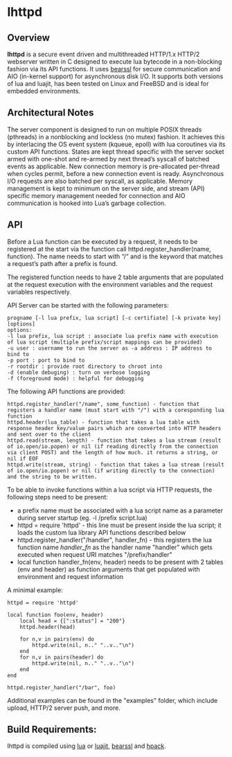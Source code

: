 # lhttpd

## Overview

**lhttpd** is a secure event driven and multithreaded HTTP/1.x HTTP/2 webserver written in C designed to execute lua bytecode in a non-blocking fashion via its API functions. It uses [bearssl](https://bearssl.org/) for secure communication and AIO (in-kernel support) for asynchronous disk I/O. It supports both versions of lua and luajit, has been tested on Linux and FreeBSD and is ideal for embedded environments.

## Architectural Notes

The server component is designed to run on multiple POSIX threads (pthreads) in a nonblocking and lockless (no mutex) fashion. It achieves this by interlacing the OS event system (kqueue, epoll) with lua coroutines via its custom API functions. States are kept thread specific with the server socket armed with one-shot and re-armed by next thread’s syscall of batched events as applicable. New connection memory is pre-allocated per-thread when cycles permit, before a new connection event is ready. Asynchronous I/O requests are also batched per syscall, as applicable. Memory management is kept to minimum on the server side, and stream (API) specific memory management needed for connection and AIO communication is hooked into Lua’s garbage collection.

## API

Before a Lua function can be executed by a request, it needs to be registered at the start via the function call httpd.register_handler(name, function). The name needs to start with “/“ and is the keyword that matches a request’s path after a prefix is found.

The registered function needs to have 2 table arguments that are populated at the request execution with the environment variables and the request variables respectively.


API Server can be started with the following parameters:

    progname [-l lua prefix, lua script] [-c certifiate] [-k private key] [options]
    options:
    -l lua prefix, lua script : associate lua prefix name with execution of lua script (multiple prefix/script mappings can be provided)
    -u user : username to run the server as -a address : IP address to bind to
    -p port : port to bind to
    -r rootdir : provide root directory to chroot into
    -d (enable debuging) : turn on verbose logging
    -f (foreground mode) : helpful for debugging

The following API functions are provided:

    httpd.register_handler("/name", some_function) - function that registers a handler name (must start with "/") with a coresponding lua function
    httpd.header(lua_table) - function that takes a lua table with response header key/value pairs which are converted into HTTP headers and sent over to the client
    httpd.read(stream, length) - function that takes a lua stream (result of io.open/io.popen) or nil (if reading directly from the connection via client POST) and the length of how much. it returns a string, or nil if EOF
    httpd.write(stream, string) - function that takes a lua stream (result of io.open/io.popen) or nil (if writing directly to the connection) and the string to be written.

To be able to invoke functions within a lua script via HTTP requests, the following steps need to be present:

- a prefix name must be associated with a lua script name as a parameter during server startup (eg. -l /prefix script.lua)
- httpd = require 'httpd' - this line must be present inside the lua script; it loads the custom lua library API functions described below
- httpd.register_handler("/handler", handler_fn) - this registers the lua function name *handler_fn* as the handler name "handler" which gets executed when request URI matches "/prefix/handler"
- local function handler_fn(env, header) needs to be present with 2 tables (env and header) as function arguments that get populated with environment and request information

A minimal example:

    httpd = require 'httpd'

    local function foo(env, header)
        local head = {[":status"] = "200"}
        httpd.header(head)

        for n,v in pairs(env) do
            httpd.write(nil, n.." "..v.."\n")
        end
        for n,v in pairs(header) do
            httpd.write(nil, n.." "..v.."\n")
        end
    end

    httpd.register_handler("/bar", foo)

 Additional examples can be found in the "examples" folder, which include upload, HTTP/2 server push, and more.

 ## Build Requirements:
 lhttpd is compiled using [lua](https://www.lua.org) or [luajit](https://luajit.org/), [bearssl](https://bearssl.org/) and [hpack](https://github.com/reyk/hpack).
